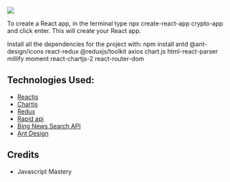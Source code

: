 ![](cryptoverse.gif)

To create a React app, in the terminal type npx create-react-app crypto-app and click enter. This will create your React app.

Install all the dependencies for the project with:
npm install antd @ant-design/icons react-redux @reduxjs/toolkit axios chart.js html-react-parser millify moment react-chartjs-2 react-router-dom

## Technologies Used:

- [Reactjs](https://reactjs.org/)
- [Chartjs](https://www.chartjs.org/)
- [Redux](https://redux-toolkit.js.org/)
- [Rapid api](https://rapidapi.com/hub?utm_source=youtube.com%2FJavaScriptMastery&utm_medium=DevRel&utm_campaign=DevRel)
- [Bing News Search API](https://rapidapi.com/microsoft-azure-org-microsoft-cognitive-services/api/bing-news-search1/)
- [Ant Design](https://ant.design/)

## Credits

- Javascript Mastery
